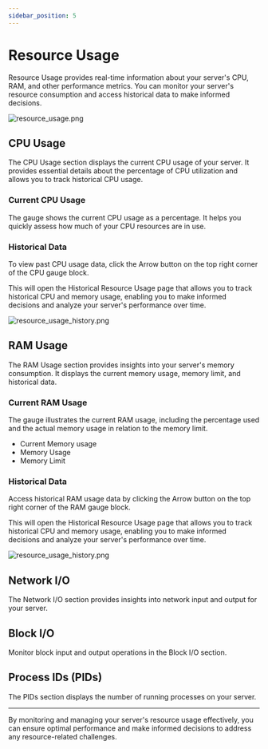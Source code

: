 ```yaml
---
sidebar_position: 5
---
```


# Resource Usage

Resource Usage provides real-time information about your server's CPU, RAM, and other performance metrics. You can monitor your server's resource consumption and access historical data to make informed decisions.

![resource_usage.png](/img/panel/v2/usage.png)

## CPU Usage

The CPU Usage section displays the current CPU usage of your server. It provides essential details about the percentage of CPU utilization and allows you to track historical CPU usage.

### Current CPU Usage

The gauge shows the current CPU usage as a percentage. It helps you quickly assess how much of your CPU resources are in use.

### Historical Data

To view past CPU usage data, click the Arrow button on the top right corner of the CPU gauge block.

This will open the Historical Resource Usage page that allows you to track historical CPU and memory usage, enabling you to make informed decisions and analyze your server's performance over time.

![resource_usage_history.png](/img/panel/v2/usage_history.png)

## RAM Usage

The RAM Usage section provides insights into your server's memory consumption. It displays the current memory usage, memory limit, and historical data.

### Current RAM Usage

The gauge illustrates the current RAM usage, including the percentage used and the actual memory usage in relation to the memory limit.

- Current Memory usage
- Memory Usage
- Memory Limit

### Historical Data

Access historical RAM usage data by clicking the Arrow button on the top right corner of the RAM gauge block.

This will open the Historical Resource Usage page that allows you to track historical CPU and memory usage, enabling you to make informed decisions and analyze your server's performance over time.

![resource_usage_history.png](/img/panel/v2/usage_history.png)

## Network I/O

The Network I/O section provides insights into network input and output for your server.

## Block I/O

Monitor block input and output operations in the Block I/O section.

## Process IDs (PIDs)

The PIDs section displays the number of running processes on your server.

---

By monitoring and managing your server's resource usage effectively, you can ensure optimal performance and make informed decisions to address any resource-related challenges.

